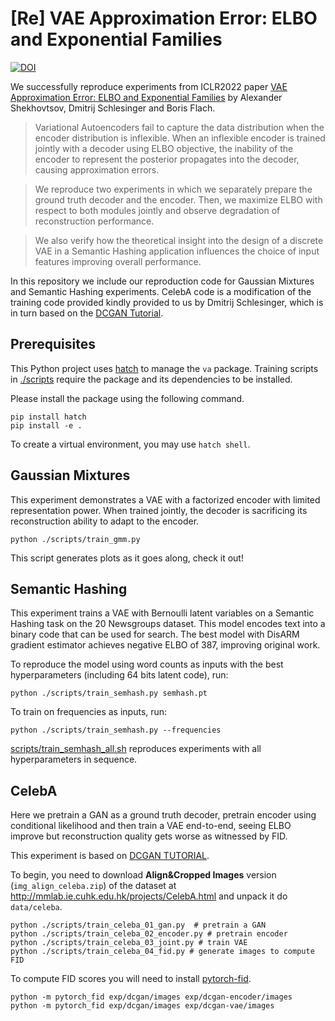 # [Re] VAE Approximation Error: ELBO and Exponential Families

[![DOI](https://zenodo.org/badge/570906559.svg)](https://zenodo.org/badge/latestdoi/570906559)

We successfully reproduce experiments from ICLR2022 paper [VAE Approximation Error: ELBO and Exponential Families](https://openreview.net/forum?id=OIs3SxU5Ynl) by Alexander Shekhovtsov, Dmitrij Schlesinger and Boris Flach.

> Variational Autoencoders fail to capture the data distribution when the encoder distribution is inflexible. When an inflexible encoder is trained jointly with a decoder using ELBO objective, the inability of the encoder to represent the posterior propagates into the decoder, causing approximation errors.

> We reproduce two experiments in which we separately prepare the ground truth decoder and the encoder. Then, we maximize ELBO with respect to both modules jointly and observe degradation of reconstruction performance.

> We also verify how the theoretical insight into the design of a discrete VAE in a Semantic Hashing application influences the choice of input features improving overall performance.

In this repository we include our reproduction code for Gaussian Mixtures and Semantic Hashing experiments. CelebA code is a modification of the training code provided kindly provided to us by Dmitrij Schlesinger, which is in turn based on the [DCGAN Tutorial](https://pytorch.org/tutorials/beginner/dcgan_faces_tutorial.html).


## Prerequisites

This Python project uses [hatch](https://hatch.pypa.io/latest/intro/) to manage the `va` package.
Training scripts in [./scripts](./scripts) require the package and its dependencies to be installed.

Please install the package using the following command.

```
pip install hatch
pip install -e .
```

To create a virtual environment, you may use `hatch shell`.

## Gaussian Mixtures

This experiment demonstrates a VAE with a factorized encoder with limited representation power.
When trained jointly, the decoder is sacrificing its reconstruction ability to adapt to the encoder.

```
python ./scripts/train_gmm.py
```

This script generates plots as it goes along, check it out!

## Semantic Hashing

This experiment trains a VAE with Bernoulli latent variables on a Semantic Hashing task on the 20 Newsgroups dataset. This model encodes text into a binary code that can be used for search. The best model with DisARM gradient estimator achieves negative ELBO of 387, improving original work.

To reproduce the model using word counts as inputs with the best hyperparameters (including 64 bits latent code), run:

```
python ./scripts/train_semhash.py semhash.pt
```

To train on frequencies as inputs, run:

```
python ./scripts/train_semhash.py --frequencies
```

[scripts/train_semhash_all.sh](scripts/train_semhash_all.sh) reproduces experiments with all hyperparameters in sequence.



## CelebA

Here we pretrain a GAN as a ground truth decoder, pretrain encoder using conditional likelihood and then train a VAE end-to-end, seeing ELBO improve but reconstruction quality gets worse as witnessed by FID.

This experiment is based on [DCGAN TUTORIAL](https://pytorch.org/tutorials/beginner/dcgan_faces_tutorial.html).

To begin, you need to download **Align&Cropped Images** version (`img_align_celeba.zip`) of the dataset at http://mmlab.ie.cuhk.edu.hk/projects/CelebA.html and unpack it do `data/celeba`.


```
python ./scripts/train_celeba_01_gan.py  # pretrain a GAN
python ./scripts/train_celeba_02_encoder.py # pretrain encoder
python ./scripts/train_celeba_03_joint.py # train VAE
python ./scripts/train_celeba_04_fid.py # generate images to compute FID
```

To compute FID scores you will need to install [pytorch-fid](https://github.com/mseitzer/pytorch-fid).

```
python -m pytorch_fid exp/dcgan/images exp/dcgan-encoder/images
python -m pytorch_fid exp/dcgan/images exp/dcgan-vae/images
```
